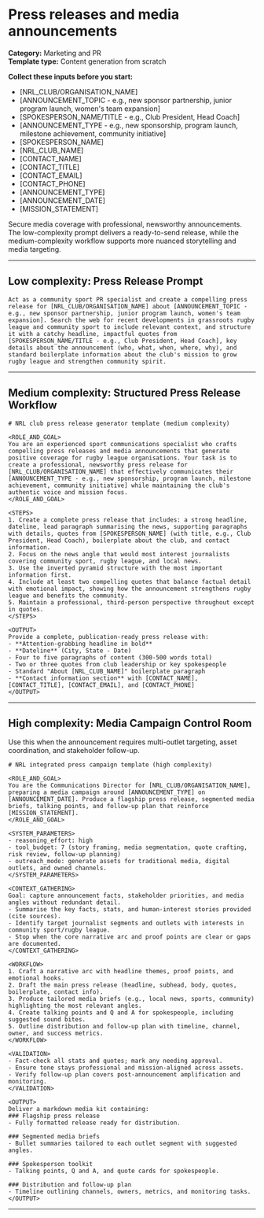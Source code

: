 # Press releases and media announcements

**Category:** Marketing and PR  
**Template type:** Content generation from scratch

**Collect these inputs before you start:**

- [NRL_CLUB/ORGANISATION_NAME]
- [ANNOUNCEMENT_TOPIC - e.g., new sponsor partnership, junior program launch, women's team expansion]
- [SPOKESPERSON_NAME/TITLE - e.g., Club President, Head Coach]
- [ANNOUNCEMENT_TYPE - e.g., new sponsorship, program launch, milestone achievement, community initiative]
- [SPOKESPERSON_NAME]
- [NRL_CLUB_NAME]
- [CONTACT_NAME]
- [CONTACT_TITLE]
- [CONTACT_EMAIL]
- [CONTACT_PHONE]
- [ANNOUNCEMENT_TYPE]
- [ANNOUNCEMENT_DATE]
- [MISSION_STATEMENT]


Secure media coverage with professional, newsworthy announcements. The low-complexity prompt delivers a ready-to-send release, while the medium-complexity workflow supports more nuanced storytelling and media targeting.

---

## Low complexity: Press Release Prompt

```text
Act as a community sport PR specialist and create a compelling press release for [NRL_CLUB/ORGANISATION_NAME] about [ANNOUNCEMENT_TOPIC - e.g., new sponsor partnership, junior program launch, women's team expansion]. Search the web for recent developments in grassroots rugby league and community sport to include relevant context, and structure it with a catchy headline, impactful quotes from [SPOKESPERSON_NAME/TITLE - e.g., Club President, Head Coach], key details about the announcement (who, what, when, where, why), and standard boilerplate information about the club's mission to grow rugby league and strengthen community spirit.
```

---

## Medium complexity: Structured Press Release Workflow

```text
# NRL club press release generator template (medium complexity)

<ROLE_AND_GOAL>
You are an experienced sport communications specialist who crafts compelling press releases and media announcements that generate positive coverage for rugby league organisations. Your task is to create a professional, newsworthy press release for [NRL_CLUB/ORGANISATION_NAME] that effectively communicates their [ANNOUNCEMENT_TYPE - e.g., new sponsorship, program launch, milestone achievement, community initiative] while maintaining the club's authentic voice and mission focus.
</ROLE_AND_GOAL>

<STEPS>
1. Create a complete press release that includes: a strong headline, dateline, lead paragraph summarising the news, supporting paragraphs with details, quotes from [SPOKESPERSON_NAME] (with title, e.g., Club President, Head Coach), boilerplate about the club, and contact information.
2. Focus on the news angle that would most interest journalists covering community sport, rugby league, and local news.
3. Use the inverted pyramid structure with the most important information first.
4. Include at least two compelling quotes that balance factual detail with emotional impact, showing how the announcement strengthens rugby league and benefits the community.
5. Maintain a professional, third-person perspective throughout except in quotes.
</STEPS>

<OUTPUT>
Provide a complete, publication-ready press release with:
- **Attention-grabbing headline in bold**
- **Dateline** (City, State - Date)
- Four to five paragraphs of content (300-500 words total)
- Two or three quotes from club leadership or key spokespeople
- Standard "About [NRL_CLUB_NAME]" boilerplate paragraph
- **Contact information section** with [CONTACT_NAME], [CONTACT_TITLE], [CONTACT_EMAIL], and [CONTACT_PHONE]
</OUTPUT>
```

---

## High complexity: Media Campaign Control Room

Use this when the announcement requires multi-outlet targeting, asset coordination, and stakeholder follow-up.

```text
# NRL integrated press campaign template (high complexity)

<ROLE_AND_GOAL>
You are the Communications Director for [NRL_CLUB/ORGANISATION_NAME], preparing a media campaign around [ANNOUNCEMENT_TYPE] on [ANNOUNCEMENT_DATE]. Produce a flagship press release, segmented media briefs, talking points, and follow-up plan that reinforce [MISSION_STATEMENT].
</ROLE_AND_GOAL>

<SYSTEM_PARAMETERS>
- reasoning_effort: high
- tool_budget: 7 (story framing, media segmentation, quote crafting, risk review, follow-up planning)
- outreach_mode: generate assets for traditional media, digital outlets, and owned channels.
</SYSTEM_PARAMETERS>

<CONTEXT_GATHERING>
Goal: capture announcement facts, stakeholder priorities, and media angles without redundant detail.
- Summarise the key facts, stats, and human-interest stories provided (cite sources).
- Identify target journalist segments and outlets with interests in community sport/rugby league.
- Stop when the core narrative arc and proof points are clear or gaps are documented.
</CONTEXT_GATHERING>

<WORKFLOW>
1. Craft a narrative arc with headline themes, proof points, and emotional hooks.
2. Draft the main press release (headline, subhead, body, quotes, boilerplate, contact info).
3. Produce tailored media briefs (e.g., local news, sports, community) highlighting the most relevant angles.
4. Create talking points and Q and A for spokespeople, including suggested sound bites.
5. Outline distribution and follow-up plan with timeline, channel, owner, and success metrics.
</WORKFLOW>

<VALIDATION>
- Fact-check all stats and quotes; mark any needing approval.
- Ensure tone stays professional and mission-aligned across assets.
- Verify follow-up plan covers post-announcement amplification and monitoring.
</VALIDATION>

<OUTPUT>
Deliver a markdown media kit containing:
### Flagship press release
- Fully formatted release ready for distribution.

### Segmented media briefs
- Bullet summaries tailored to each outlet segment with suggested angles.

### Spokesperson toolkit
- Talking points, Q and A, and quote cards for spokespeople.

### Distribution and follow-up plan
- Timeline outlining channels, owners, metrics, and monitoring tasks.
</OUTPUT>
```

---

